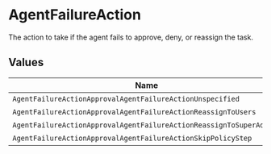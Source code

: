 # AgentFailureAction

The action to take if the agent fails to approve, deny, or reassign the task.


## Values

| Name                                                                | Value                                                               |
| ------------------------------------------------------------------- | ------------------------------------------------------------------- |
| `AgentFailureActionApprovalAgentFailureActionUnspecified`           | APPROVAL_AGENT_FAILURE_ACTION_UNSPECIFIED                           |
| `AgentFailureActionApprovalAgentFailureActionReassignToUsers`       | APPROVAL_AGENT_FAILURE_ACTION_REASSIGN_TO_USERS                     |
| `AgentFailureActionApprovalAgentFailureActionReassignToSuperAdmins` | APPROVAL_AGENT_FAILURE_ACTION_REASSIGN_TO_SUPER_ADMINS              |
| `AgentFailureActionApprovalAgentFailureActionSkipPolicyStep`        | APPROVAL_AGENT_FAILURE_ACTION_SKIP_POLICY_STEP                      |
